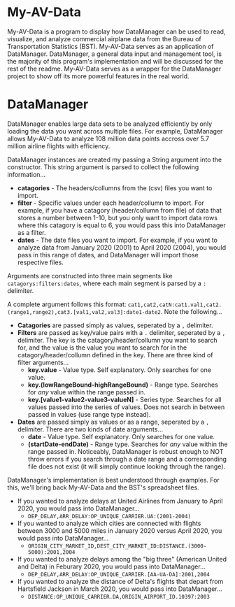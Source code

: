 # My-AV-Data
My-AV-Data is a program to display how DataManager can be used to read, visualize, and analyze commercial airplane data from the Bureau of Transportation Statistics (BST). My-AV-Data serves as an application of DataManager. DataManager, a general data input and management tool, is the majority of this program's implementation and will be discussed for the rest of the readme. My-AV-Data serves as a wrapper for the DataManager project to show off its more powerful features in the real world.

# DataManager
DataManager enables large data sets to be analyzed efficiently by only loading the data you want across multiple files. For example, DataManager allows My-AV-Data to analyze 108 million data points accross over 5.7 million airline flights with efficiency. 

DataManager instances are created my passing a String argument into the constructor. This string argument is parsed to collect the following information...

* **catagories** - The headers/collumns from the (csv) files you want to import. 
* **filter** - Specific values under each header/collumn to import. For example, if you have a catagory (header/collumn from file) of data that stores a number between 1-10, but you only want to import data rows where this catagory is equal to 6, you would pass this into DataManager as a filter.
* **dates** - The date files you want to import. For example, if you want to analyze data from January 2020 (2001) to April 2020 (2004), you would pass in this range of dates, and DataManager will import those respective files. 

Arguments are constructed into three main segments like ```catagorys:filters:dates```, where each main segment is parsed by a ```:``` delimiter. 

A complete argument follows this format: ```cat1,cat2,catN:cat1.val1,cat2.(range1,range2),cat3.[val1,val2,val3]:date1-date2```. Note the following...

* **Catagories** are passed simply as values, seperated by a ```,``` delimiter. 
* **Filters** are passed as key/value pairs with a ```.``` delimiter, seperated by a ```,``` delimiter. The key is the catagory/header/collumn you want to search for, and the value is the value you want to search for in the catagory/header/collumn defined in the key. There are three kind of filter arguments...
	* **key.value** - Value type. Self explanatory. Only searches for one value.
	* **key.(lowRangeBound-highRangeBound)** - Range type. Searches for *any* value within the range passed in.
	* **key.[value1-value2-value3-valueN]** - Series type. Searches for all values passed into the series of values. Does not search in between passed in values (use range type instead).
* **Dates** are passed simply as values or as a range, seperated by a ```,``` delimiter. There are two kinds of date arguments...
	* **date** - Value type. Self explanatory. Only searches for one value.
	* **(startDate-endDate)** - Range type. Searches for *any* value within the range passed in. Noticeably, DataManager is robust enough to NOT throw errors if you search through a date range and a corresponding file does not exist (it will simply continue looking through the range). 

DataManager's implementation is best understood through examples. For this, we'll bring back My-AV-Data and the BST's spreadsheet files.

* If you wanted to analyze delays at United Airlines from January to April 2020, you would pass into DataManager...
	* ```DEP_DELAY,ARR_DELAY:OP_UNIQUE_CARRIER.UA:(2001-2004)```
* If you wanted to analyze which cities are connected with flights between 3000 and 5000 miles in January 2020 versus April 2020, you would pass into DataManager...
	* ```ORIGIN_CITY_MARKET_ID,DEST_CITY_MARKET_ID:DISTANCE.(3000-5000):2001,2004```
* If you wanted to analyze delays among the "big three" (American United and Delta) in Feburary 2020, you would pass into DataManager...
	* ```DEP_DELAY,ARR_DELAY:OP_UNIQUE_CARRIER.[AA-UA-DA]:2001,2004```
* If you wanted to analyze the distance of Delta's flights that depart from Hartsfield Jackson in March 2020, you would pass into DataManager...
	* ```DISTANCE:OP_UNIQUE_CARRIER.DA,ORIGIN_AIRPORT_ID.10397:2003```
